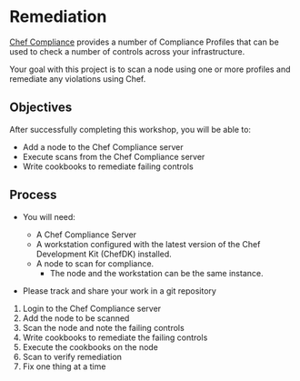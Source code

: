 # Remediation

[Chef Compliance](https://www.chef.io/compliance/) provides a number of Compliance Profiles that can be used to check a number of controls across your infrastructure.

Your goal with this project is to scan a node using one or more profiles and remediate any violations using Chef.

## Objectives

After successfully completing this workshop, you will be able to:

* Add a node to the Chef Compliance server
* Execute scans from the Chef Compliance server
* Write cookbooks to remediate failing controls

## Process

* You will need:
  * A Chef Compliance Server
  * A workstation configured with the latest version of the Chef Development Kit (ChefDK) installed.
  * A node to scan for compliance.
    * The node and the workstation can be the same instance.

* Please track and share your work in a git repository


1.  Login to the Chef Compliance server
1.  Add the node to be scanned
1.  Scan the node and note the failing controls
1.  Write cookbooks to remediate the failing controls
1.  Execute the cookbooks on the node
1.  Scan to verify remediation
1.  Fix one thing at a time
